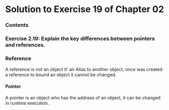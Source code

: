 # Solution to Exercise 19 of Chapter 02

### Contents

### Exercise  2.19: Explain the key differences between pointers and references.

### Reference
A reference is not an object it' an Alias to another object, once was created a reference to bound an object it cannot be changed.

#### Pointer
A pointer is an object who has the address of an object, it can be changed in runtime execution.

